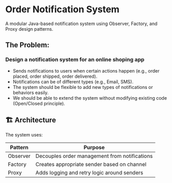 # Order Notification System
A modular Java-based notification system using Observer, Factory, and Proxy design patterns.

## The Problem:

### Design a notification system for an online shoping app

* Sends notifications to users when certain actions happen (e.g., order placed, order shipped, order delivered).
* Notifications can be of different types (e.g., Email, SMS).
* The system should be flexible to add new types of notifications or behaviors easily.
* We should be able to extend the system without modifying existing code (Open/Closed principle).

## 🏗️ Architecture
The system uses:

| Pattern    | Purpose                                         |
|------------|-------------------------------------------------|
| Observer   | Decouples order management from notifications   |
| Factory    | Creates appropriate sender based on channel     |
| Proxy      | Adds logging and retry logic around senders     |

